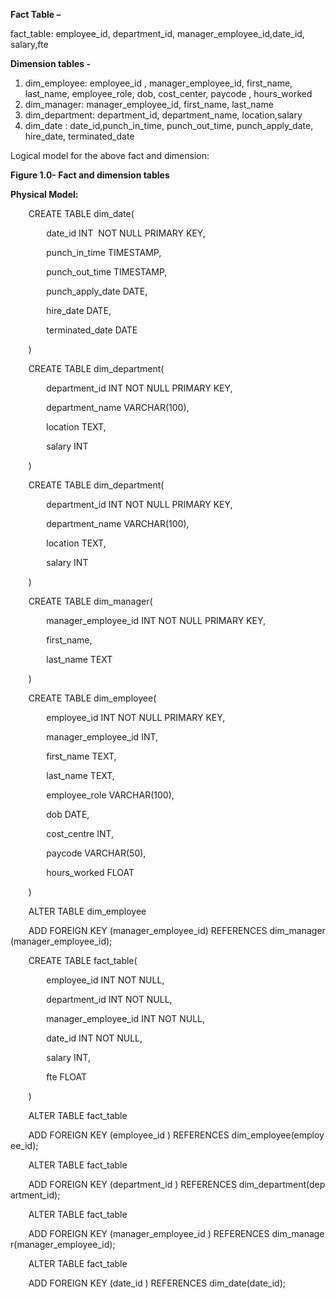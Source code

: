 ﻿**Fact Table –**

fact\_table: employee\_id, department\_id, manager\_employee\_id,date\_id, salary,fte

**Dimension tables -** 

1. dim\_employee: employee\_id , manager\_employee\_id, first\_name, last\_name, employee\_role, dob, cost\_center, paycode , hours\_worked
1. dim\_manager: manager\_employee\_id, first\_name, last\_name
1. dim\_department: department\_id, department\_name, location,salary
1. dim\_date : date\_id,punch\_in\_time, punch\_out\_time, punch\_apply\_date, hire\_date, terminated\_date

Logical model for the above fact and dimension:


**Figure 1.0- Fact and dimension tables**



**Physical Model:**

`    `CREATE TABLE dim\_date(

`        `date\_id INT  NOT NULL PRIMARY KEY,

`        `punch\_in\_time TIMESTAMP,

`        `punch\_out\_time TIMESTAMP,

`        `punch\_apply\_date DATE,

`        `hire\_date DATE,

`        `terminated\_date DATE

`    `)

`    `CREATE TABLE dim\_department(

`        `department\_id INT NOT NULL PRIMARY KEY,

`        `department\_name VARCHAR(100),

`        `location TEXT,

`        `salary INT

`    `)

`    `CREATE TABLE dim\_department(

`        `department\_id INT NOT NULL PRIMARY KEY,

`        `department\_name VARCHAR(100),

`        `location TEXT,

`        `salary INT

`    `)

`    `CREATE TABLE dim\_manager(

`        `manager\_employee\_id INT NOT NULL PRIMARY KEY,

`        `first\_name,

`        `last\_name TEXT

`    `)

`    `CREATE TABLE dim\_employee(

`        `employee\_id INT NOT NULL PRIMARY KEY,

`        `manager\_employee\_id INT,

`        `first\_name TEXT,

`        `last\_name TEXT,

`        `employee\_role VARCHAR(100),

`        `dob DATE,

`        `cost\_centre INT,

`        `paycode VARCHAR(50),

`        `hours\_worked FLOAT

`    `)

`    `ALTER TABLE dim\_employee

`    `ADD FOREIGN KEY (manager\_employee\_id) REFERENCES dim\_manager(manager\_employee\_id);

`    `CREATE TABLE fact\_table(

`        `employee\_id INT NOT NULL,

`        `department\_id INT NOT NULL,

`        `manager\_employee\_id INT NOT NULL,

`        `date\_id INT NOT NULL,

`        `salary INT,

`        `fte FLOAT

`    `)

`    `ALTER TABLE fact\_table

`    `ADD FOREIGN KEY (employee\_id ) REFERENCES dim\_employee(employee\_id);

`    `ALTER TABLE fact\_table

`    `ADD FOREIGN KEY (department\_id ) REFERENCES dim\_department(department\_id);

`    `ALTER TABLE fact\_table

`    `ADD FOREIGN KEY (manager\_employee\_id ) REFERENCES dim\_manager(manager\_employee\_id);

`    `ALTER TABLE fact\_table

`    `ADD FOREIGN KEY (date\_id ) REFERENCES dim\_date(date\_id);







